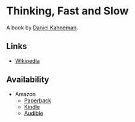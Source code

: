 
# Thinking, Fast and Slow

A book by [Daniel Kahneman](/pages/daniel_kahneman.md).

## Links
- [Wikipedia](https://en.wikipedia.org/wiki/Thinking,_Fast_and_Slow)

## Availability
- Amazon
  - [Paperback](https://www.amazon.com/Thinking-Fast-Slow-Daniel-Kahneman/dp/0374533555)
  - [Kindle](https://www.amazon.com/Thinking-Fast-Slow-Daniel-Kahneman-ebook/dp/B005MJFA2W)
  - [Audible](https://www.audible.com/pd/Thinking-Fast-and-Slow-Audiobook/B005TKKCWC)
